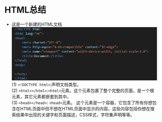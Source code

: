 # HTML总结

* 这是一个新建的HTML文档  
    ![alt](./images/base.png)  
(1) `<!DOCTYPE html>`:声明文档类型。  
(2) `<html></html>`:`<html>`元素。这个元素包裹了整个完整的页面，是一个根元素，其它元素都嵌套到其中。  
(3) `<head></head>`: `<head>`元素。 这个元素是一个容器，它包含了所有你想包含在HTML页面中但不想在HTML页面中显示的内容。这些内容包括你想在搜索结果中出现的关键字和页面描述，CSS样式，字符集声明等等。  
